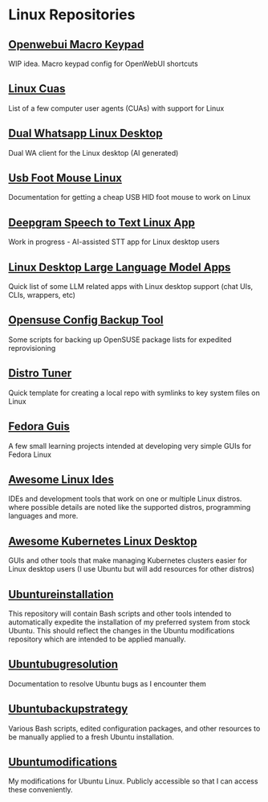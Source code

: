 # Linux Repositories

## [Openwebui Macro Keypad](https://github.com/danielrosehill/OpenWebUI-Macro-Keypad)
WIP idea. Macro keypad config for OpenWebUI shortcuts

## [Linux Cuas](https://github.com/danielrosehill/Linux-CUAs)
List of a few computer user agents (CUAs) with support for Linux

## [Dual Whatsapp Linux Desktop](https://github.com/danielrosehill/Dual-WhatsApp-Linux-Desktop)
Dual WA client for the Linux desktop (AI generated)

## [Usb Foot Mouse Linux](https://github.com/danielrosehill/USB-Foot-Mouse-Linux)
Documentation for getting a cheap USB HID foot mouse to work on Linux

## [Deepgram Speech to Text Linux App](https://github.com/danielrosehill/Deepgram-STT-Linux-App)
Work in progress - AI-assisted STT app for Linux desktop users

## [Linux Desktop Large Language Model Apps](https://github.com/danielrosehill/Linux-Desktop-LLM-Apps)
Quick list of  some LLM related apps with Linux desktop support (chat UIs, CLIs, wrappers, etc)

## [Opensuse Config Backup Tool](https://github.com/danielrosehill/OpenSUSE-Config-Backup-Tool)
Some scripts for backing up OpenSUSE package lists for expedited reprovisioning

## [Distro Tuner](https://github.com/danielrosehill/Distro-Tuner)
Quick template for creating a local repo with symlinks to key system files on Linux

## [Fedora Guis](https://github.com/danielrosehill/Fedora-GUIs)
A few small learning projects intended at developing very simple GUIs for Fedora Linux

## [Awesome Linux Ides](https://github.com/danielrosehill/Awesome-Linux-IDEs)
IDEs and development tools that work on one or multiple Linux distros. where possible details are noted like the supported distros, programming languages and more.   

## [Awesome Kubernetes Linux Desktop](https://github.com/danielrosehill/Awesome-Kubernetes-Linux-Desktop)
GUIs and other tools that make managing Kubernetes clusters easier for Linux desktop users (I use Ubuntu but will add resources for other distros)

## [Ubuntureinstallation](https://github.com/danielrosehill/UbuntuReinstallation)
This repository will contain Bash scripts and other tools intended to automatically expedite the installation of my preferred system from stock Ubuntu. This should reflect the changes in the Ubuntu modifications repository which are intended to be applied manually. 

## [Ubuntubugresolution](https://github.com/danielrosehill/UbuntuBugResolution)
Documentation to resolve Ubuntu bugs as I encounter them 

## [Ubuntubackupstrategy](https://github.com/danielrosehill/UbuntuBackupStrategy)
Various Bash scripts, edited configuration packages, and other resources to be manually applied to a fresh Ubuntu installation. 

## [Ubuntumodifications](https://github.com/danielrosehill/UbuntuModifications)
My modifications for Ubuntu Linux. Publicly accessible so that I can access these conveniently.

